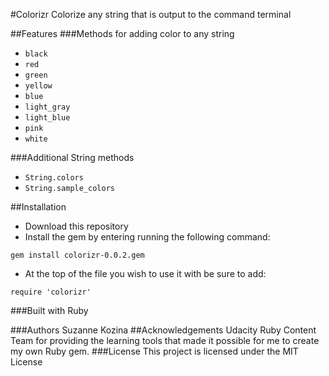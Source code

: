 #Colorizr
Colorize any string that is output to the command terminal

##Features
###Methods for adding color to any string
* `black`
* `red`
* `green`
* `yellow`
* `blue`
* `light_gray`
* `light_blue`
* `pink`
* `white`

###Additional String methods
* `String.colors`
* `String.sample_colors`

##Installation
* Download this repository
* Install the gem by entering running the following command:
```
gem install colorizr-0.0.2.gem
```
* At the top of the file you wish to use it with be sure to add:
```
require 'colorizr'
```

###Built with
Ruby

###Authors
Suzanne Kozina
##Acknowledgements
Udacity Ruby Content Team for providing the learning tools that made it possible for me to create my own Ruby gem.
###License
This project is licensed under the MIT License
